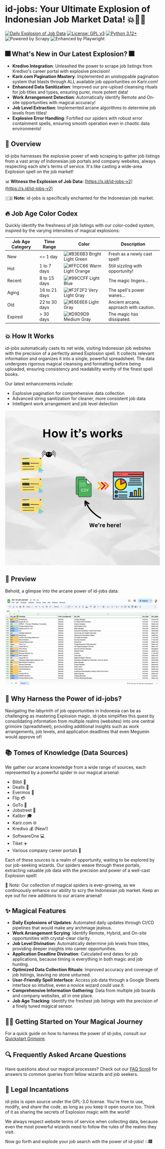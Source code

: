 # id-jobs: Your Ultimate Explosion of Indonesian Job Market Data! 💥🧙‍♀️

[![Daily Explosion of Job Data](https://github.com/ceroberoz/id-jobs/actions/workflows/scrape.yml/badge.svg)](https://github.com/ceroberoz/id-jobs/actions/workflows/scrape.yml)
[![License: GPL v3](https://img.shields.io/badge/License-GPLv3-blue.svg)](https://www.gnu.org/licenses/gpl-3.0)
[![Python 3.12+](https://img.shields.io/badge/python-3.12+-blue.svg)](https://www.python.org/downloads/)
![Powered by Scrapy](https://img.shields.io/badge/Powered%20by-Scrapy-green.svg)
![Enhanced by Playwright](https://img.shields.io/badge/Enhanced%20by-Playwright-orange.svg)

## 🎆 What's New in Our Latest Explosion? 🎆

- **Kredivo Integration**: Unleashed the power to scrape job listings from Kredivo's career portal with explosive precision!
- **Karir.com Pagination Mastery**: Implemented an unstoppable pagination system that blasts through ALL available job opportunities on Karir.com!
- **Enhanced Data Sanitization**: Improved our pre-upload cleansing rituals for job titles and types, ensuring purer, more potent data!
- **Work Arrangement Detection**: Automatically identify Remote and On-site opportunities with magical accuracy!
- **Job Level Extraction**: Implemented arcane algorithms to determine job levels from titles!
- **Explosive Error Handling**: Fortified our spiders with robust error containment spells, ensuring smooth operation even in chaotic data environments!

## 🌋 Overview

id-jobs harnesses the explosive power of web scraping to gather job listings from a vast array of Indonesian job portals and company websites, always respecting each site's terms of service. It's like casting a wide-area Explosion spell on the job market!

📊 **Witness the Explosion of Job Data:** [https://s.id/id-jobs-v2](https://s.id/id-jobs-v2)

🇮🇩 **Note:** id-jobs is specifically enchanted for the Indonesian job market.

## 🔥 Job Age Color Codex

Quickly identify the freshness of job listings with our color-coded system, inspired by the varying intensities of magical explosions:

| Job Age Category | Time Range | Color | Description |
|------------------|------------|-------|-------------|
| New | <= 1 day | ![#B3E6B3](https://via.placeholder.com/15/B3E6B3/000000?text=+) Bright Light Green | Fresh as a newly cast spell! |
| Hot | 1 to 7 days | ![#FFCC66](https://via.placeholder.com/15/FFCC66/000000?text=+) Warm Light Orange | Still sizzling with opportunity! |
| Recent | 8 to 15 days | ![#99CCFF](https://via.placeholder.com/15/99CCFF/000000?text=+) Light Blue | The magic lingers... |
| Aging | 16 to 21 days | ![#F2F2F2](https://via.placeholder.com/15/F2F2F2/000000?text=+) Very Light Gray | The spell's power wanes... |
| Old | 22 to 30 days | ![#E6E6E6](https://via.placeholder.com/15/E6E6E6/000000?text=+) Light Gray | Ancient arcana, approach with caution. |
| Expired | > 30 days | ![#D9D9D9](https://via.placeholder.com/15/D9D9D9/000000?text=+) Medium Gray | The magic has dissipated. |

## 💥 How It Works

id-jobs automatically casts its net wide, visiting Indonesian job websites with the precision of a perfectly aimed Explosion spell. It collects relevant information and organizes it into a single, powerful spreadsheet. The data undergoes rigorous magical cleansing and formatting before being uploaded, ensuring consistency and readability worthy of the finest spell books.

Our latest enhancements include:
- Explosive pagination for comprehensive data collection
- Advanced string sanitization for cleaner, more consistent job data
- Intelligent work arrangement and job level detection

![The Explosive Scraping Process](how-scraper-works.gif)

## 🔮 Preview

Behold, a glimpse into the arcane power of id-jobs data:

![id-jobs in Action](screen-capture-dev.png)

## 🚀 Why Harness the Power of id-jobs?

Navigating the labyrinth of job opportunities in Indonesia can be as challenging as mastering Explosion magic. id-jobs simplifies this quest by consolidating information from multiple realms (websites) into one central grimoire (spreadsheet), providing additional insights such as work arrangements, job levels, and application deadlines that even Megumin would approve of!

## 📚 Tomes of Knowledge (Data Sources)

We gather our arcane knowledge from a wide range of sources, each represented by a powerful spider in our magical arsenal:

- Blibli 🛒
- Dealls 🤝
- Evermos 🌟
- Flip 💳
- GoTo 🚗
- Jobstreet 💼
- Kalibrr 🎓
- Karir.com 🌐
- Kredivo 💰 (New!)
- SoftwareOne 💻
- Tiket ✈️
- Various company career portals 🏢

Each of these sources is a realm of opportunity, waiting to be explored by our job-seeking wizards. Our spiders weave through these portals, extracting valuable job data with the precision and power of a well-cast Explosion spell!

🔮 Note: Our collection of magical spiders is ever-growing, as we continuously enhance our ability to scry the Indonesian job market. Keep an eye out for new additions to our arcane arsenal!

## ✨ Magical Features

- **Daily Explosions of Updates**: Automated daily updates through CI/CD pipelines that would make any archmage jealous.
- **Work Arrangement Scrying**: Identify Remote, Hybrid, and On-site opportunities with crystal-clear clarity.
- **Job Level Divination**: Automatically determine job levels from titles, providing deeper insights into career opportunities.
- **Application Deadline Divination**: Calculated end dates for job applications, because timing is everything in both magic and job hunting.
- **Optimized Data Collection Rituals**: Improved accuracy and coverage of job listings, leaving no stone unturned.
- **User-Friendly Spell Interface**: Access job data through a Google Sheets interface so intuitive, even a novice wizard could use it.
- **Comprehensive Information Gathering**: Data from multiple job boards and company websites, all in one place.
- **Job Age Tracking**: Identify the freshest job listings with the precision of a finely tuned magical sensor.

## 🧙‍♀️ Getting Started on Your Magical Journey

For a quick guide on how to harness the power of id-jobs, consult our [Quickstart Grimoire](QUICKSTART.md).

## 🔍 Frequently Asked Arcane Questions

Have questions about our magical processes? Check out our [FAQ Scroll](FAQ.md) for answers to common queries from fellow wizards and job seekers.

## 📜 Legal Incantations

id-jobs is open source under the GPL-3.0 license. You're free to use, modify, and share the code, as long as you keep it open source too. Think of it as sharing the secrets of Explosion magic with the world!

We always respect website terms of service when collecting data, because even the most powerful wizards need to follow the rules of the realms they visit.

Now go forth and explode your job search with the power of id-jobs! 💥🎆